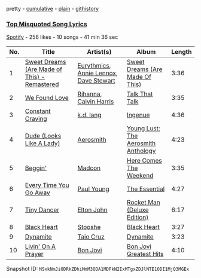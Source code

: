 pretty - [cumulative](/playlists/cumulative/4nGMejqlEJh82huRHZ19cE.md) - [plain](/playlists/plain/4nGMejqlEJh82huRHZ19cE) - [githistory](https://github.githistory.xyz/mackorone/spotify-playlist-archive/blob/main/playlists/plain/4nGMejqlEJh82huRHZ19cE)

### [Top Misquoted Song Lyrics](https://open.spotify.com/playlist/4nGMejqlEJh82huRHZ19cE)

> 

[Spotify](https://open.spotify.com/user/spotify) - 256 likes - 10 songs - 41 min 36 sec

| No. | Title | Artist(s) | Album | Length |
|---|---|---|---|---|
| 1 | [Sweet Dreams \(Are Made of This\) \- Remastered](https://open.spotify.com/track/1TfqLAPs4K3s2rJMoCokcS) | [Eurythmics](https://open.spotify.com/artist/0NKDgy9j66h3DLnN8qu1bB), [Annie Lennox](https://open.spotify.com/artist/5MspMQqdVbdwP6ax3GXqum), [Dave Stewart](https://open.spotify.com/artist/7gcCQIlkkfbul5Mt0jBQkg) | [Sweet Dreams \(Are Made Of This\)](https://open.spotify.com/album/5jNDWA19BJbE24x1UUJGRY) | 3:36 |
| 2 | [We Found Love](https://open.spotify.com/track/2Xc3NC04rNmRVrsFf0ypRL) | [Rihanna](https://open.spotify.com/artist/5pKCCKE2ajJHZ9KAiaK11H), [Calvin Harris](https://open.spotify.com/artist/7CajNmpbOovFoOoasH2HaY) | [Talk That Talk](https://open.spotify.com/album/2PpT0B9E0IglzKhOZfMbQC) | 3:35 |
| 3 | [Constant Craving](https://open.spotify.com/track/4J8zXeUCq3Wk8LlMMfOwCJ) | [k.d\. lang](https://open.spotify.com/artist/6W1BHDF0T4a4KYcSwzD586) | [Ingenue](https://open.spotify.com/album/1cHVBJY0QDg1ss4jsNXOvS) | 4:36 |
| 4 | [Dude \(Looks Like A Lady\)](https://open.spotify.com/track/5Af1el8XZK7PyiUOoy23xg) | [Aerosmith](https://open.spotify.com/artist/7Ey4PD4MYsKc5I2dolUwbH) | [Young Lust: The Aerosmith Anthology](https://open.spotify.com/album/5DS04MgiAZ1dI2jWUpDuGd) | 4:23 |
| 5 | [Beggin'](https://open.spotify.com/track/7563lpbP10g7JXJvSt9FGf) | [Madcon](https://open.spotify.com/artist/6c4sUNBgdonFJz8Kx2VsGz) | [Here Comes The Weekend](https://open.spotify.com/album/7IenaRe9u5WdPyIR1I6Ppt) | 3:35 |
| 6 | [Every Time You Go Away](https://open.spotify.com/track/6rZLTGM5UEpjL8Beebg1Vo) | [Paul Young](https://open.spotify.com/artist/6rqU9HQ57NYGBnBzbrY3a4) | [The Essential](https://open.spotify.com/album/21xc2PMrHv2PyMtLR610Jk) | 4:27 |
| 7 | [Tiny Dancer](https://open.spotify.com/track/0a93gOQyRFfc2tVtup7JVP) | [Elton John](https://open.spotify.com/artist/3PhoLpVuITZKcymswpck5b) | [Rocket Man \(Deluxe Edition\)](https://open.spotify.com/album/1vsWzNT3lzLt7RNLUdUVZB) | 6:17 |
| 8 | [Black Heart](https://open.spotify.com/track/2WfVeDOEB7PDDNqFn1VCYe) | [Stooshe](https://open.spotify.com/artist/6RDAHUqUqJab8TZmyRHFss) | [Black Heart](https://open.spotify.com/album/564u6AnOEJB7vLAZUhd1w6) | 3:27 |
| 9 | [Dynamite](https://open.spotify.com/track/0kST1BXkSUTaNauJrXimM6) | [Taio Cruz](https://open.spotify.com/artist/6MF9fzBmfXghAz953czmBC) | [Dynamite](https://open.spotify.com/album/5cwRGLMYSP0n5ypCCJn2Wy) | 3:23 |
| 10 | [Livin' On A Prayer](https://open.spotify.com/track/3X7abqSXC4xrxuC1ykpWcY) | [Bon Jovi](https://open.spotify.com/artist/58lV9VcRSjABbAbfWS6skp) | [Bon Jovi Greatest Hits](https://open.spotify.com/album/3Ad4QdO0EJr1c2livr9cmm) | 4:10 |

Snapshot ID: `NSxkNmJiODRkZDhiMmM3ODA1MDFkN2IxMTgxZDJlNTE1ODI1MjQ3MGEx`
